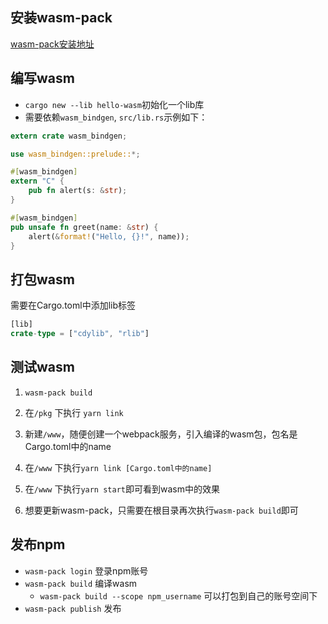 
## 安装wasm-pack

[wasm-pack安装地址](https://rustwasm.github.io/wasm-pack/installer/)

## 编写wasm

* `cargo new --lib hello-wasm`初始化一个lib库
* 需要依赖`wasm_bindgen`, `src/lib.rs`示例如下：

```rust
extern crate wasm_bindgen;

use wasm_bindgen::prelude::*;

#[wasm_bindgen]
extern "C" {
    pub fn alert(s: &str);
}

#[wasm_bindgen]
pub unsafe fn greet(name: &str) {
    alert(&format!("Hello, {}!", name));
}

```

## 打包wasm 

需要在Cargo.toml中添加lib标签

```rust
[lib]
crate-type = ["cdylib", "rlib"]
```
## 测试wasm

1. `wasm-pack build`

2. 在`/pkg` 下执行 `yarn link`

3. 新建`/www`，随便创建一个webpack服务，引入编译的wasm包，包名是Cargo.toml中的name

4. 在`/www` 下执行`yarn link [Cargo.toml中的name]`

5. 在`/www` 下执行`yarn start`即可看到wasm中的效果

6. 想要更新wasm-pack，只需要在根目录再次执行`wasm-pack build`即可

## 发布npm

* `wasm-pack login` 登录npm账号
* `wasm-pack build` 编译wasm
  * `wasm-pack build --scope npm_username` 可以打包到自己的账号空间下
* `wasm-pack publish` 发布
